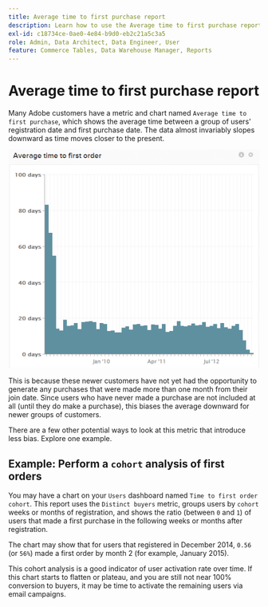 ```yaml
---
title: Average time to first purchase report
description: Learn how to use the Average time to first purchase report.
exl-id: c18734ce-0ae0-4e84-b9d0-eb2c21a5c3a5
role: Admin, Data Architect, Data Engineer, User
feature: Commerce Tables, Data Warehouse Manager, Reports
---
```

# Average time to first purchase report 

Many Adobe customers have a metric and chart named `Average time to first purchase`, which shows the average time between a group of users' registration date and first purchase date. The data almost invariably slopes downward as time moves closer to the present.

![average time to first order](../../assets/average-time-to-first-order.png)

This is because these newer customers have not yet had the opportunity to generate any purchases that were made more than one month from their join date. Since users who have never made a purchase are not included at all (until they do make a purchase), this biases the average downward for newer groups of customers.

There are a few other potential ways to look at this metric that introduce less bias. Explore one example.

## Example: Perform a `cohort` analysis of first orders

You may have a chart on your `Users` dashboard named `Time to first order cohort`. This report uses the `Distinct buyers` metric, groups users by `cohort` weeks or months of registration, and shows the ratio (between `0` and `1`) of users that made a first purchase in the following weeks or months after registration.

The chart may show that for users that registered in December 2014, `0.56` (or `56%`) made a first order by month 2 (for example, January 2015).

This cohort analysis is a good indicator of user activation rate over time. If this chart starts to flatten or plateau, and you are still not near 100% conversion to buyers, it may be time to activate the remaining users via email campaigns.
